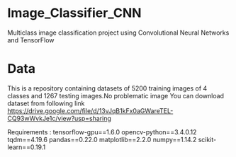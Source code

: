 # Image_Classifier_CNN
Multiclass image classification project using Convolutional Neural Networks and TensorFlow

# Data
This is a repository containing datasets of 5200 training images of 4 classes and 1267 testing images.No problematic image
You can download dataset from following link 
https://drive.google.com/file/d/13vJqB1kFx0aGWareTEL-CQ93wWvkJe1c/view?usp=sharing

Requirements :
tensorflow-gpu==1.6.0
opencv-python==3.4.0.12
tqdm==4.19.6
pandas==0.22.0
matplotlib==2.2.0
numpy==1.14.2
scikit-learn==0.19.1
